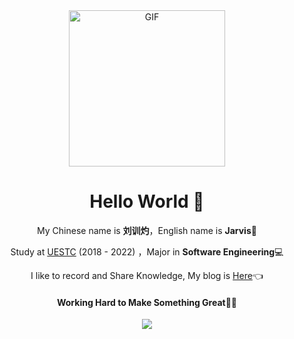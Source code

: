 <div align="center">
<img align="center" alt="GIF" height="250px" src="https://media.giphy.com/media/du3J3cXyzhj75IOgvA/giphy.gif" />

# Hello World 👋 

My Chinese name is **刘训灼**，English name is **Jarvis**🤖️

Study at [UESTC](https://www.uestc.edu.cn) (2018 - 2022) ，Major in **Software Engineering**💻

I like to record and Share Knowledge, My blog is [Here](https://www.liuxunzhuo.tech)👈

#### Working Hard to Make Something Great🚀🚀

<img  src="https://github-readme-stats.vercel.app/api?username=xunzhuo&show_icons=true&theme=dark&hide=prs">

</div>

